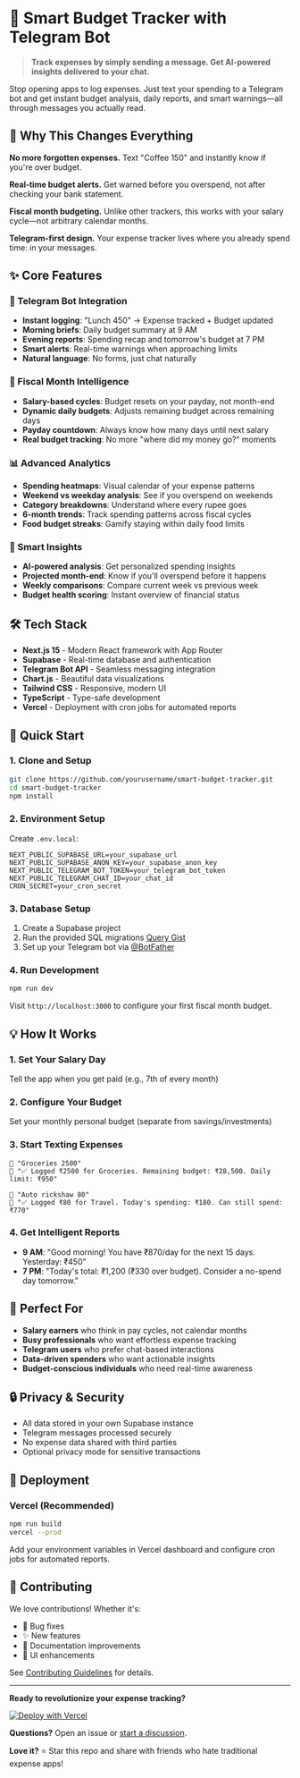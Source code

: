 # 💬 Smart Budget Tracker with Telegram Bot

> **Track expenses by simply sending a message. Get AI-powered insights delivered to your chat.**

Stop opening apps to log expenses. Just text your spending to a Telegram bot and get instant budget analysis, daily reports, and smart warnings—all through messages you actually read.

## 🚀 Why This Changes Everything

**No more forgotten expenses.** Text "Coffee 150" and instantly know if you're over budget.

**Real-time budget alerts.** Get warned before you overspend, not after checking your bank statement.

**Fiscal month budgeting.** Unlike other trackers, this works with your salary cycle—not arbitrary calendar months.

**Telegram-first design.** Your expense tracker lives where you already spend time: in your messages.

## ✨ Core Features

### 📱 Telegram Bot Integration
- **Instant logging**: "Lunch 450" → Expense tracked + Budget updated
- **Morning briefs**: Daily budget summary at 9 AM
- **Evening reports**: Spending recap and tomorrow's budget at 7 PM  
- **Smart alerts**: Real-time warnings when approaching limits
- **Natural language**: No forms, just chat naturally

### 🧠 Fiscal Month Intelligence
- **Salary-based cycles**: Budget resets on your payday, not month-end
- **Dynamic daily budgets**: Adjusts remaining budget across remaining days
- **Payday countdown**: Always know how many days until next salary
- **Real budget tracking**: No more "where did my money go?" moments

### 📊 Advanced Analytics
- **Spending heatmaps**: Visual calendar of your expense patterns
- **Weekend vs weekday analysis**: See if you overspend on weekends
- **Category breakdowns**: Understand where every rupee goes
- **6-month trends**: Track spending patterns across fiscal cycles
- **Food budget streaks**: Gamify staying within daily food limits

### 🎯 Smart Insights
- **AI-powered analysis**: Get personalized spending insights
- **Projected month-end**: Know if you'll overspend before it happens
- **Weekly comparisons**: Compare current week vs previous week
- **Budget health scoring**: Instant overview of financial status

## 🛠️ Tech Stack

- **Next.js 15** - Modern React framework with App Router
- **Supabase** - Real-time database and authentication
- **Telegram Bot API** - Seamless messaging integration
- **Chart.js** - Beautiful data visualizations
- **Tailwind CSS** - Responsive, modern UI
- **TypeScript** - Type-safe development
- **Vercel** - Deployment with cron jobs for automated reports

## 🚀 Quick Start

### 1. Clone and Setup
```bash
git clone https://github.com/yourusername/smart-budget-tracker.git
cd smart-budget-tracker
npm install
```

### 2. Environment Setup
Create `.env.local`:
```env
NEXT_PUBLIC_SUPABASE_URL=your_supabase_url
NEXT_PUBLIC_SUPABASE_ANON_KEY=your_supabase_anon_key
NEXT_PUBLIC_TELEGRAM_BOT_TOKEN=your_telegram_bot_token
NEXT_PUBLIC_TELEGRAM_CHAT_ID=your_chat_id
CRON_SECRET=your_cron_secret
```

### 3. Database Setup
1. Create a Supabase project
2. Run the provided SQL migrations [Query Gist](https://gist.github.com/adityasingh-io/318c8119e900218759cf57734de0d816)
3. Set up your Telegram bot via [@BotFather](https://t.me/BotFather)

### 4. Run Development
```bash
npm run dev
```

Visit `http://localhost:3000` to configure your first fiscal month budget.

## 💡 How It Works

### 1. **Set Your Salary Day**
Tell the app when you get paid (e.g., 7th of every month)

### 2. **Configure Your Budget** 
Set your monthly personal budget (separate from savings/investments)

### 3. **Start Texting Expenses**
```
🧑 "Groceries 2500"
🤖 "✅ Logged ₹2500 for Groceries. Remaining budget: ₹28,500. Daily limit: ₹950"

🧑 "Auto rickshaw 80"  
🤖 "✅ Logged ₹80 for Travel. Today's spending: ₹180. Can still spend: ₹770"
```

### 4. **Get Intelligent Reports**
- **9 AM**: "Good morning! You have ₹870/day for the next 15 days. Yesterday: ₹450"
- **7 PM**: "Today's total: ₹1,200 (₹330 over budget). Consider a no-spend day tomorrow."

## 🎯 Perfect For

- **Salary earners** who think in pay cycles, not calendar months
- **Busy professionals** who want effortless expense tracking
- **Telegram users** who prefer chat-based interactions
- **Data-driven spenders** who want actionable insights
- **Budget-conscious individuals** who need real-time awareness

## 🔒 Privacy & Security

- All data stored in your own Supabase instance
- Telegram messages processed securely
- No expense data shared with third parties
- Optional privacy mode for sensitive transactions

## 🚀 Deployment

### Vercel (Recommended)
```bash
npm run build
vercel --prod
```

Add your environment variables in Vercel dashboard and configure cron jobs for automated reports.

## 🤝 Contributing

We love contributions! Whether it's:
- 🐛 Bug fixes
- ✨ New features  
- 📝 Documentation improvements
- 🎨 UI enhancements

See [Contributing Guidelines](CONTRIBUTING.md) for details.

---

**Ready to revolutionize your expense tracking?** 

[![Deploy with Vercel](https://vercel.com/button)](https://vercel.com/new/clone?repository-url=https://github.com/yourusername/smart-budget-tracker)

**Questions?** Open an issue or [start a discussion](https://github.com/yourusername/smart-budget-tracker/discussions).

**Love it?** ⭐ Star this repo and share with friends who hate traditional expense apps!
